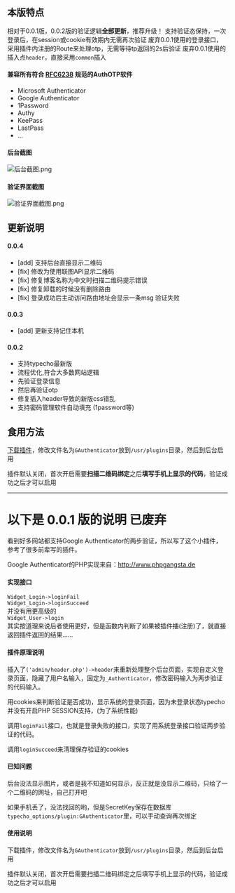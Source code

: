## 本版特点
相对于0.0.1版，0.0.2版的验证逻辑**全部更新**，推荐升级！
支持验证态保持，一次登录后，在session或cookie有效期内无需再次验证
废弃0.0.1使用的登录接口，采用插件内注册的Route来处理otp，无需等待tp返回的2s后验证
废弃0.0.1使用的插入点`header`，直接采用`common`插入

#### 兼容所有符合 [RFC6238](https://tools.ietf.org/html/rfc6238 "rfc6238") 规范的AuthOTP软件
- Microsoft Authenticator
- Google Authenticator
- 1Password
- Authy
- KeePass
- LastPass
- ...

#### 后台截图
![后台截图.png](https://static.cuojue.org/usr/uploads/2018/11/2777331120.png)

#### 验证界面截图
![验证界面截图.png](https://static.cuojue.org/usr/uploads/2018/11/86736268.png)

## 更新说明
#### 0.0.4
- [add] 支持后台直接显示二维码
- [fix] 修改为使用联图API显示二维码
- [fix] 修复博客名称为中文时扫描二维码提示错误
- [fix] 修复卸载的时候没有删除路由
- [fix] 登录成功后主动访问路由地址会显示一条msg 验证失败

#### 0.0.3
- [add] 更新支持记住本机

#### 0.0.2
+ 支持typecho最新版
+ 流程优化,符合大多数网站逻辑
 + 先验证登录信息
 + 然后再验证otp
+ 修复插入header导致的新版css错乱
+ 支持密码管理软件自动填充 (1password等)


## 食用方法
[下载插件](https://github.com/weicno/typecho-Authenticator/releases)，修改文件名为`GAuthenticator`放到`/usr/plugins`目录，然后到后台启用

插件默认关闭，首次开启需要**扫描二维码绑定**之后**填写手机上显示的代码**，验证成功之后才可以启用


------------


# 以下是 0.0.1 版的说明 已废弃

看到好多网站都支持Google Authenticator的两步验证，所以写了这个小插件，参考了很多前辈写的插件。

Google Authenticator的PHP实现来自：http://www.phpgangsta.de

#### 实现接口  
`Widget_Login->loginFail`  
`Widget_Login->loginSucceed`  
并没有用更高级的  
`Widget_User->login`  
其实按道理来说后者使用更好，但是函数内判断了如果被插件~~插~~(注册)了，就直接返回插件返回的结果……  
  
#### 插件原理说明  
插入了`('admin/header.php')->header`来重新处理整个后台页面，实现自定义登录页面，隐藏了用户名输入，固定为`_Authenticator`，修改密码输入为两步验证的代码输入。  
  
用cookies来判断验证是否成功，显示系统的登录页面，因为未登录状态typecho并没有开启PHP SESSION支持，(为了系统性能)  
  
调用`loginFail`接口，也就是登录失败的接口，实现了用系统登录接口验证两步验证的代码。  
  
调用`loginSucceed`来清理保存验证的cookies  
  
#### 已知问题  
后台没法显示图片，或者是我不知道如何显示，反正就是没显示二维码，只给了一个二维码的网址，自己打开吧  
  
如果手机丢了，没法找回的哟，但是SecretKey保存在数据库`typecho_options/plugin:GAuthenticator`里，可以手动查询再次绑定  
  
#### 使用说明  
下载插件，修改文件名为`GAuthenticator`放到`/usr/plugins`目录，然后到后台启用  

插件默认关闭，首次开启需要扫描二维码绑定之后填写手机上显示的代码，验证成功之后才可以启用  
